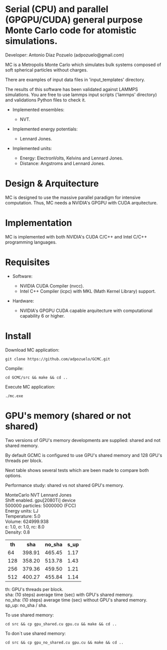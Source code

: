 Serial (CPU) and parallel (GPGPU/CUDA) general purpose Monte Carlo
code for atomistic simulations.
===========

<p> Developer: Antonio Díaz Pozuelo (adpozuelo@gmail.com) </p>

<p> MC is a Metropolis Monte Carlo which simulates bulk systems composed of soft spherical particles without charges. </p>

<p> There are examples of input data files in 'input_templates' directory. </p>

<p> The results of this software has been validated against LAMMPS simulations. You are free to use lammps input scripts ('lammps' directory) and validations Python files to check it. </p>

- Implemented ensembles:

  * NVT.

- Implemented energy potentials:

  * Lennard Jones.

- Implemented units:

  * Energy: ElectronVolts, Kelvins and Lennard Jones.
  * Distance: Angstroms and Lennard Jones.

Design & Arquitecture
==========

MC is designed to use the massive parallel paradigm for intensive computation. Thus, MC needs a NVIDIA's GPGPU with CUDA arquitecture.

Implementation
==========
MC is implemented with both NVIDIA's CUDA C/C++ and Intel C/C++ programming languages.

Requisites
==========

- Software:

  * NVIDIA CUDA Compiler (nvcc).
  * Intel C++ Compiler (icpc) with MKL (Math Kernel Library) support.

- Hardware:

  * NVIDIA's GPGPU CUDA capable arquitecture with computational capability 6 or higher.

Install
=======

<p> Download MC application: </p>

	git clone https://github.com/adpozuelo/GCMC.git 

<p> Compile: </p>

	cd GCMC/src && make && cd ..

<p> Execute MC application: </p>

	./mc.exe

GPU's memory (shared or not shared)
==========

<p> Two versions of GPU's memory developments are supplied: shared and not shared memory. </p>
<p> By default GCMC is configured to use GPU's shared memory and 128 GPU's threads per block. </p>
<p> Next table shows several tests which are been made to compare both options. </p>
<p> Performance study: shared vs not shared GPU's memory. </p>
<p>
MonteCarlo NVT Lennard Jones<br>
Shift enabled. gpu[2080Ti] device<br>
500000 particles: 500000O (FCC)<br>
Energy units: LJ<br>
Temperature: 5.0<br>
Volume: 624999.938<br>
ε: 1.0, σ: 1.0, rc: 8.0<br>
Density: 0.8<br>
</p>

<table>
  <tr>
    <th>th</th>
    <th>sha</th>
    <th>no_sha</th>
    <th>s_up</th>
  </tr>
  <tr>
    <td>64</td>
    <td>398.91</td>
    <td>465.45</td>
    <td>1.17</td>
  </tr>
  <tr>
    <td>128</td>
    <td>358.20</td>
    <td>513.78</td>
    <td>1.43</td>
  </tr>
  <tr>
    <td>256</td>
    <td>379.36</td>
    <td>459.50</td>
    <td>1.21</td>
  </tr>
  <tr>
    <td>512</td>
    <td>400.27</td>
    <td>455.84</td>
    <td>1.14</td>
  </tr>
</table>

<p>
th: GPU's threads per block. <br>
sha: (10 steps) average time (sec) with GPU's shared memory. <br>
no_sha: (10 steps) average time (sec) without GPU's shared memory. <br>
sp_up: no_sha / sha. <br>
</p>

<p> To use shared memory: </p>

	cd src && cp gpu_shared.cu gpu.cu && make && cd ..

<p> To don`t use shared memory: </p>

	cd src && cp gpu_no_shared.cu gpu.cu && make && cd ..